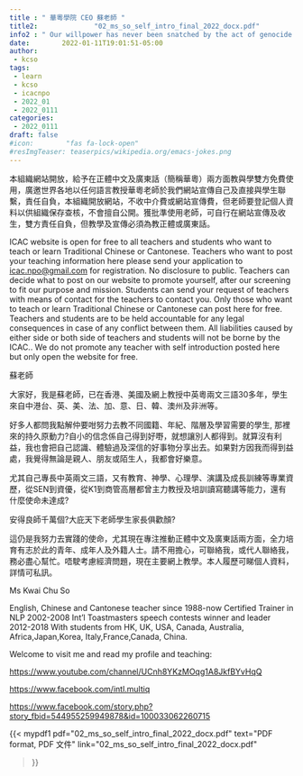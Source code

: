 ```yaml
---
title : " 華粵學院 CEO 蘇老師 "
title2:              "02_ms_so_self_intro_final_2022_docx.pdf"
info2 : " Our willpower has never been snatched by the act of genocide."
date:        2022-01-11T19:01:51-05:00
author:
 - kcso
tags:
 - learn
 - kcso
 - icacnpo
 - 2022_01
 - 2022_0111
categories:
 - 2022_0111
draft: false
#icon:        "fas fa-lock-open"
#resImgTeaser: teaserpics/wikipedia.org/emacs-jokes.png
---
```



本組織網站開放，給予在正體中文及廣東話（簡稱華粵）兩方面教與學雙方免費使用，廣邀世界各地以任何語言教授華粵老師於我們網站宣傳自己及直接與學生聯繫，責任自負，本組織開放網站，不收中介費或網站宣傳費，但老師要登記個人資料以供組織保存查核，不會擅自公開。獲批準使用老師，可自行在網站宣傳及收生，雙方責任自負，但教學及宣傳必須為教正體或廣東話。


ICAC website is open for free to all teachers and students who want to teach or learn Traditional Chinese or Cantonese. Teachers who want to post your teaching information here please send your application to icac.npo@gmail.com for registration. No disclosure to public. Teachers can decide what to post on our website to promote yourself, after our screening to fit our purpose and mission. Students can send your request of teachers with means of contact for the teachers to contact you. Only those who want to teach or learn Traditional Chinese or Cantonese can post here for free. Teachers and students are  to be held accountable for any legal consequences in case of any conflict between them. All liabilities caused by either side or both side of teachers and students  will not be borne by the ICAC.. We do not promote any teacher with self introduction posted here but only open the website for free.




蘇老師


大家好，我是蘇老師，已在香港、美國及網上教授中英粵兩文三語30多年，學生來自中港台、英、美、法、加、意、日、韓、澳州及非洲等。


好多人都問我點解仲要咁努力去教不同國籍、年紀、階層及學習需要的學生, 那裡來的持久原動力?自小的信念係自己得到好嘢，就想讓別人都得到。就算沒有利益，我也會把自己認識、體驗過及深信的好事物分享出去。如果對方因我而得到益處，我覺得無論是親人、朋友或陌生人，我都會好樂意。


尤其自己專長中英兩文三語，又有教育、神學、心理學、演講及成長訓練等專業資歷，從SEN到資優，從K1到商管高層都曾主力教授及培訓讀寫聽講等能力，還有什麼使命未達成?


安得良師千萬個?大庇天下老師學生家長俱歡顏?


這仍是我努力去實踐的使命，尤其現在專注推動正體中文及廣東話兩方面，全力培育有志於此的青年、成年人及外籍人士。請不用擔心，可聯絡我，或代人聯絡我，務必盡心幫忙。唔駛考慮經濟問題，現在主要網上教學。本人履歷可睇個人資料，詳情可私訊。


Ms Kwai Chu So


English, Chinese and Cantonese teacher since 1988-now
Certified Trainer in NLP 2002-2008
Int’l Toastmasters speech contests winner and leader 2012-2018
With students from HK, UK, USA, Canada, Australia, Africa,Japan,Korea, Italy,France,Canada, China.


Welcome to visit me and read my profile and teaching:


https://www.youtube.com/channel/UCnh8YKzMOqg1A8JkfBYvHqQ


https://www.facebook.com/intl.multiq

https://www.facebook.com/story.php?story_fbid=544955259949878&id=100033062260715

{{< mypdf1 pdf="02_ms_so_self_intro_final_2022_docx.pdf"
text="PDF format, PDF 文件"
link="02_ms_so_self_intro_final_2022_docx.pdf"
>}}

